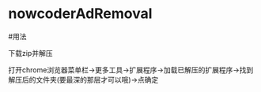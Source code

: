 # nowcoderAdRemoval

#用法

下载zip并解压

打开chrome浏览器菜单栏->更多工具->扩展程序->加载已解压的扩展程序->找到解压后的文件夹(要最深的那层才可以哦)->点确定

